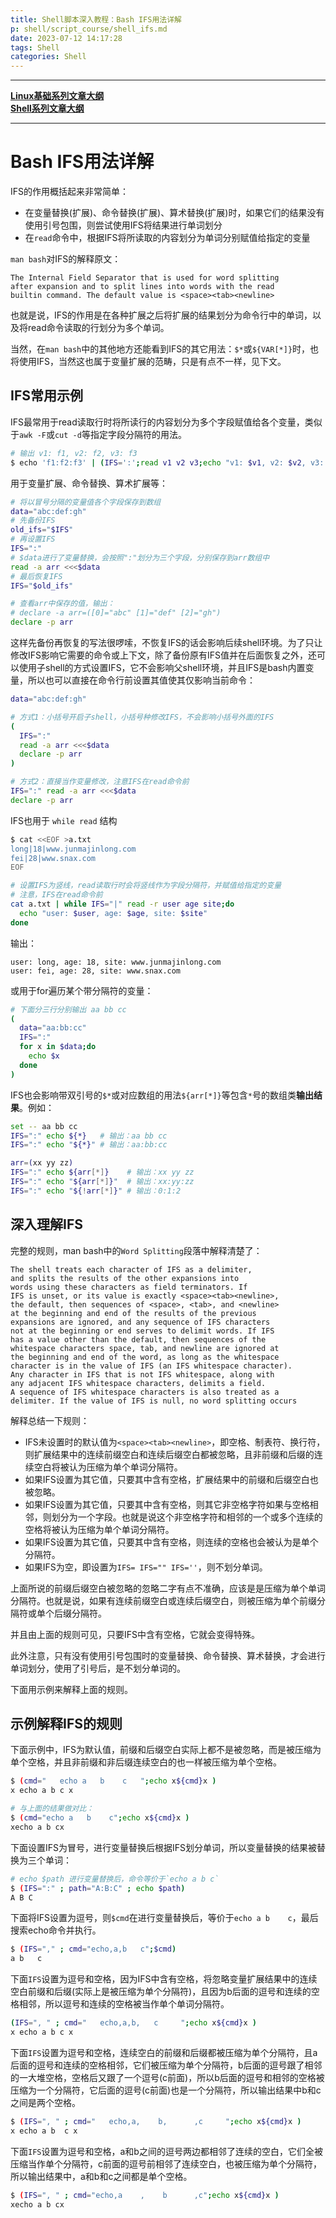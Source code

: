 ```yaml
---
title: Shell脚本深入教程：Bash IFS用法详解
p: shell/script_course/shell_ifs.md
date: 2023-07-12 14:17:28
tags: Shell
categories: Shell
---
```


------

**[Linux基础系列文章大纲](/linux/index)**  
**[Shell系列文章大纲](/shell/index)**  

------

# Bash IFS用法详解

IFS的作用概括起来非常简单：

- 在变量替换(扩展)、命令替换(扩展)、算术替换(扩展)时，如果它们的结果没有使用引号包围，则尝试使用IFS将结果进行单词划分  
- 在`read`命令中，根据IFS将所读取的内容划分为单词分别赋值给指定的变量

`man bash`对IFS的解释原文：
```
The Internal Field Separator that is used for word splitting
after expansion and to split lines into words with the read
builtin command. The default value is <space><tab><newline>
```

也就是说，IFS的作用是在各种扩展之后将扩展的结果划分为命令行中的单词，以及将read命令读取的行划分为多个单词。

当然，在`man bash`中的其他地方还能看到IFS的其它用法：`$*`或`${VAR[*]}`时，也将使用IFS，当然这也属于变量扩展的范畴，只是有点不一样，见下文。

## IFS常用示例

IFS最常用于read读取行时将所读行的内容划分为多个字段赋值给各个变量，类似于`awk -F`或`cut -d`等指定字段分隔符的用法。

```bash
# 输出 v1: f1, v2: f2, v3: f3
$ echo 'f1:f2:f3' | (IFS=':';read v1 v2 v3;echo "v1: $v1, v2: $v2, v3: $v3")
```

用于变量扩展、命令替换、算术扩展等：
```bash
# 将以冒号分隔的变量值各个字段保存到数组
data="abc:def:gh"
# 先备份IFS
old_ifs="$IFS"
# 再设置IFS
IFS=":"
# $data进行了变量替换，会按照":"划分为三个字段，分别保存到arr数组中
read -a arr <<<$data
# 最后恢复IFS
IFS="$old_ifs"

# 查看arr中保存的值，输出：
# declare -a arr=([0]="abc" [1]="def" [2]="gh")
declare -p arr
```

这样先备份再恢复的写法很啰嗦，不恢复IFS的话会影响后续shell环境。为了只让修改IFS影响它需要的命令或上下文，除了备份原有IFS值并在后面恢复之外，还可以使用子shell的方式设置IFS，它不会影响父shell环境，并且IFS是bash内置变量，所以也可以直接在命令行前设置其值使其仅影响当前命令：

```bash
data="abc:def:gh"

# 方式1：小括号开启子shell，小括号种修改IFS，不会影响小括号外面的IFS
(
  IFS=":" 
  read -a arr <<<$data
  declare -p arr
)

# 方式2：直接当作变量修改，注意IFS在read命令前
IFS=":" read -a arr <<<$data
declare -p arr
```

IFS也用于 `while read` 结构

```bash
$ cat <<EOF >a.txt
long|18|www.junmajinlong.com
fei|28|www.snax.com
EOF

# 设置IFS为竖线，read读取行时会将竖线作为字段分隔符，并赋值给指定的变量
# 注意，IFS在read命令前
cat a.txt | while IFS="|" read -r user age site;do 
  echo "user: $user, age: $age, site: $site"
done
```
输出：
```
user: long, age: 18, site: www.junmajinlong.com
user: fei, age: 28, site: www.snax.com
```

或用于for遍历某个带分隔符的变量：

```bash
# 下面分三行分别输出 aa bb cc
(
  data="aa:bb:cc"
  IFS=":"
  for x in $data;do
    echo $x
  done
)
```

IFS也会影响带双引号的`$*`或对应数组的用法`${arr[*]}`等包含`*`号的数组类**输出结果**。例如：

```bash
set -- aa bb cc
IFS=":" echo ${*}   # 输出：aa bb cc
IFS=":" echo "${*}" # 输出：aa:bb:cc

arr=(xx yy zz)
IFS=":" echo ${arr[*]}    # 输出：xx yy zz
IFS=":" echo "${arr[*]}"  # 输出：xx:yy:zz
IFS=":" echo "${!arr[*]}" # 输出：0:1:2
```

## 深入理解IFS

完整的规则，man bash中的`Word Splitting`段落中解释清楚了：
```
The shell treats each character of IFS as a delimiter,
and splits the results of the other expansions into 
words using these characters as field terminators. If
IFS is unset, or its value is exactly <space><tab><newline>,
the default, then sequences of <space>, <tab>, and <newline>
at the beginning and end of the results of the previous
expansions are ignored, and any sequence of IFS characters
not at the beginning or end serves to delimit words. If IFS
has a value other than the default, then sequences of the
whitespace characters space, tab, and newline are ignored at
the beginning and end of the word, as long as the whitespace
character is in the value of IFS (an IFS whitespace character).
Any character in IFS that is not IFS whitespace, along with
any adjacent IFS whitespace characters, delimits a field. 
A sequence of IFS whitespace characters is also treated as a 
delimiter. If the value of IFS is null, no word splitting occurs
```

解释总结一下规则：  
- IFS未设置时的默认值为`<space><tab><newline>`，即空格、制表符、换行符，则扩展结果中的连续前缀空白和连续后缀空白都被忽略，且非前缀和后缀的连续空白将被认为压缩为单个单词分隔符。
- 如果IFS设置为其它值，只要其中含有空格，扩展结果中的前缀和后缀空白也被忽略。
- 如果IFS设置为其它值，只要其中含有空格，则其它非空格字符如果与空格相邻，则划分为一个字段。也就是说这个非空格字符和相邻的一个或多个连续的空格将被认为压缩为单个单词分隔符。
- 如果IFS设置为其它值，只要其中含有空格，则连续的空格也会被认为是单个分隔符。
- 如果IFS为空，即设置为`IFS= IFS="" IFS=''`，则不划分单词。

上面所说的前缀后缀空白被忽略的忽略二字有点不准确，应该是是压缩为单个单词分隔符。也就是说，如果有连续前缀空白或连续后缀空白，则被压缩为单个前缀分隔符或单个后缀分隔符。

并且由上面的规则可见，只要IFS中含有空格，它就会变得特殊。

此外注意，只有没有使用引号包围时的变量替换、命令替换、算术替换，才会进行单词划分，使用了引号后，是不划分单词的。

下面用示例来解释上面的规则。

## 示例解释IFS的规则

下面示例中，IFS为默认值，前缀和后缀空白实际上都不是被忽略，而是被压缩为单个空格，并且非前缀和非后缀连续空白的也一样被压缩为单个空格。
```bash
$ (cmd="   echo a   b    c   ";echo x${cmd}x )
x echo a b c x

# 与上面的结果做对比：
$ (cmd="echo a   b    c";echo x${cmd}x )
xecho a b cx
```

下面设置IFS为冒号，进行变量替换后根据IFS划分单词，所以变量替换的结果被替换为三个单词：
```bash
# echo $path 进行变量替换后，命令等价于`echo a b c`
$ (IFS=":" ; path="A:B:C" ; echo $path)
A B C
```

下面将IFS设置为逗号，则`$cmd`在进行变量替换后，等价于`echo a b    c`，最后搜索echo命令并执行。
```bash
$ (IFS="," ; cmd="echo,a,b   c";$cmd)
a b   c
```

下面`IFS`设置为逗号和空格，因为IFS中含有空格，将忽略变量扩展结果中的连续空白前缀和后缀(实际上是被压缩为单个分隔符)，且因为b后面的逗号和连续的空格相邻，所以逗号和连续的空格被当作单个单词分隔符。
```bash
(IFS=", " ; cmd="   echo,a,b,   c     ";echo x${cmd}x )
x echo a b c x
```

下面`IFS`设置为逗号和空格，连续空白的前缀和后缀都被压缩为单个分隔符，且a后面的逗号和连续的空格相邻，它们被压缩为单个分隔符，b后面的逗号跟了相邻的一大堆空格，空格后又跟了一个逗号(c前面)，所以b后面的逗号和相邻的空格被压缩为一个分隔符，它后面的逗号(c前面)也是一个分隔符，所以输出结果中b和c之间是两个空格。
```bash
$ (IFS=", " ; cmd="   echo,a,    b,      ,c     ";echo x${cmd}x )
x echo a b  c x
```

下面`IFS`设置为逗号和空格，a和b之间的逗号两边都相邻了连续的空白，它们全被压缩当作单个分隔符，c前面的逗号前相邻了连续空白，也被压缩为单个分隔符，所以输出结果中，a和b和c之间都是单个空格。
```bash
$ (IFS=", " ; cmd="echo,a    ,    b      ,c";echo x${cmd}x )
xecho a b cx
```